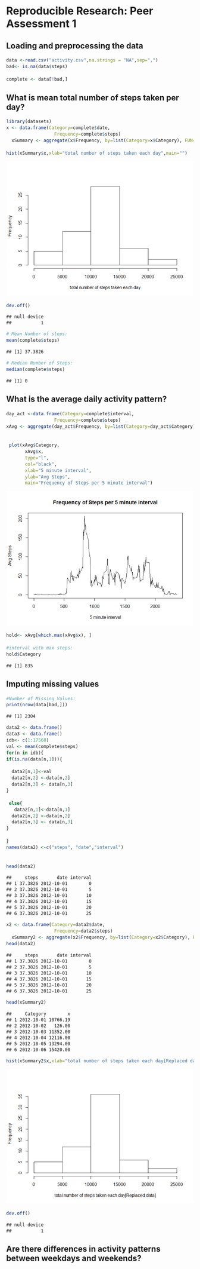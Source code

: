 # Reproducible Research: Peer Assessment 1


## Loading and preprocessing the data

```r
data <-read.csv("activity.csv",na.strings = "NA",sep=",")
bad<- is.na(data$steps)

complete <- data[!bad,]
```


## What is mean total number of steps taken per day?

```r
library(datasets)
x <- data.frame(Category=complete$date, 
                  Frequency=complete$steps)
  xSummary <- aggregate(x$Frequency, by=list(Category=x$Category), FUN=sum)

hist(xSummary$x,xlab="total number of steps taken each day",main="")
```

![](PA1_template_files/figure-html/unnamed-chunk-2-1.png) 

```r
dev.off()
```

```
## null device 
##           1
```

```r
# Mean Number of steps:
mean(complete$steps)
```

```
## [1] 37.3826
```

```r
# Median Number of Steps:
median(complete$steps)
```

```
## [1] 0
```
## What is the average daily activity pattern?

```r
day_act <-data.frame(Category=complete$interval, 
                  Frequency=complete$steps)
xAvg <- aggregate(day_act$Frequency, by=list(Category=day_act$Category), FUN=mean)


 plot(xAvg$Category,
       xAvg$x,        
       type="l",
       col="black", 
       xlab="5 minute interval", 
       ylab="Avg Steps", 
       main="Frequency of Steps per 5 minute interval")
```

![](PA1_template_files/figure-html/unnamed-chunk-3-1.png) 

```r
hold<- xAvg[which.max(xAvg$x), ]

#interval with max steps:
hold$Category
```

```
## [1] 835
```
## Imputing missing values

```r
#Number of Missing Values:
print(nrow(data[bad,]))
```

```
## [1] 2304
```

```r
data2 <- data.frame()
data3 <- data.frame()
idb<- c(1:17568)
val <- mean(complete$steps)
for(n in idb){
if(is.na(data[n,1])){
  
  data2[n,1]<-val
  data2[n,2] <-data[n,2]
  data2[n,3] <- data[n,3]
}
  
 else{
   data2[n,1]<-data[n,1]
  data2[n,2] <-data[n,2]
  data2[n,3] <- data[n,3]
}

}
names(data2) <-c("steps", "date","interval")


head(data2)
```

```
##     steps       date interval
## 1 37.3826 2012-10-01        0
## 2 37.3826 2012-10-01        5
## 3 37.3826 2012-10-01       10
## 4 37.3826 2012-10-01       15
## 5 37.3826 2012-10-01       20
## 6 37.3826 2012-10-01       25
```

```r
x2 <- data.frame(Category=data2$date, 
                  Frequency=data2$steps)
  xSummary2 <- aggregate(x2$Frequency, by=list(Category=x2$Category), FUN=sum)
head(data2)
```

```
##     steps       date interval
## 1 37.3826 2012-10-01        0
## 2 37.3826 2012-10-01        5
## 3 37.3826 2012-10-01       10
## 4 37.3826 2012-10-01       15
## 5 37.3826 2012-10-01       20
## 6 37.3826 2012-10-01       25
```

```r
head(xSummary2)
```

```
##     Category        x
## 1 2012-10-01 10766.19
## 2 2012-10-02   126.00
## 3 2012-10-03 11352.00
## 4 2012-10-04 12116.00
## 5 2012-10-05 13294.00
## 6 2012-10-06 15420.00
```

```r
hist(xSummary2$x,xlab="total number of steps taken each day[Replaced data]",main="")
```

![](PA1_template_files/figure-html/unnamed-chunk-4-1.png) 

```r
dev.off()
```

```
## null device 
##           1
```

## Are there differences in activity patterns between weekdays and weekends?

